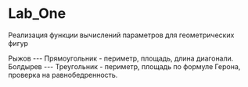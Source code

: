 # Lab_One
Реализация функции вычислений параметров для геометрических фигур 

Рыжов --- Прямоугольник - периметр, площадь, длина диагонали.
Болдырев --- Треугольник - периметр, площадь по формуле Герона, проверка на равнобедренность.